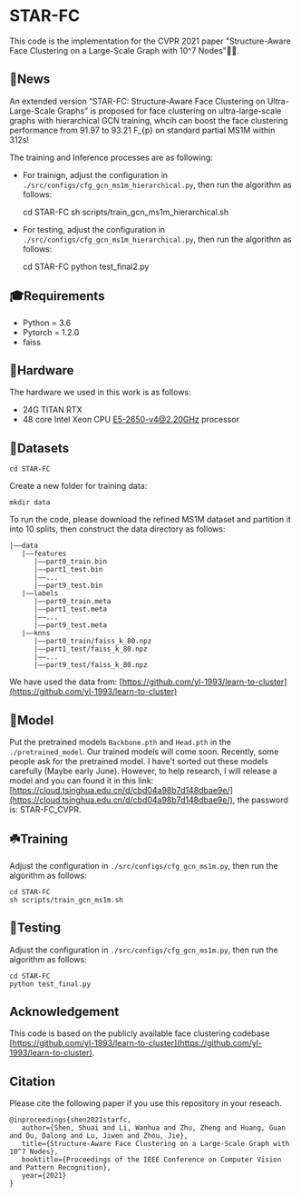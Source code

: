 # STAR-FC #
This code is the implementation for the CVPR 2021 paper "Structure-Aware Face Clustering on a Large-Scale Graph with 10^7 Nodes":star2::star2:. 

## :sunflower:News ##

An extended version “STAR-FC: Structure-Aware Face Clustering on Ultra-Large-Scale Graphs” is proposed for face clustering on ultra-large-scale graphs with hierarchical GCN training, whcih can boost the face clustering performance from 91.97 to 93.21 F_{p} on standard partial MS1M within 312s!

The training and Inference processes are as following:

 - For trainign, adjust the configuration in `./src/configs/cfg_gcn_ms1m_hierarchical.py`, then run the algorithm as follows:

    cd STAR-FC
    sh scripts/train_gcn_ms1m_hierarchical.sh

 - For testing, adjust the configuration in `./src/configs/cfg_gcn_ms1m_hierarchical.py`, then run the algorithm as follows:

    cd STAR-FC
    python test_final2.py

## :mortar_board:Requirements ##

 - Python = 3.6 
 - Pytorch = 1.2.0
 - faiss

## :fairy:Hardware ##

The hardware we used in this work is as follows:

- 24G TITAN RTX
- 48 core Intel Xeon CPU E5-2650-v4@2.20GHz processor

## :cake:Datasets ##

    cd STAR-FC

Create a new folder for training data:

    mkdir data

To run the code, please download the refined MS1M dataset and partition it into 10 splits, then construct the data directory as follows:

    |——data
       |——features
          |——part0_train.bin
          |——part1_test.bin
          |——...
          |——part9_test.bin
       |——labels
          |——part0_train.meta
          |——part1_test.meta
          |——...
          |——part9_test.meta
       |——knns
          |——part0_train/faiss_k_80.npz
          |——part1_test/faiss_k_80.npz
          |——...
          |——part9_test/faiss_k_80.npz
 We have used the data from: [https://github.com/yl-1993/learn-to-cluster](https://github.com/yl-1993/learn-to-cluster)

## :candy:Model ##

Put the pretrained models `Backbone.pth` and `Head.pth` in the `./pretrained_model`.
Our trained models will come soon. Recently, some people ask for the pretrained model. I have't sorted out these models carefully (Maybe early June). However, to help research, I will release a model and you can found it in this link: [https://cloud.tsinghua.edu.cn/d/cbd04a98b7d148dbae9e/](https://cloud.tsinghua.edu.cn/d/cbd04a98b7d148dbae9e/), the password is: STAR-FC_CVPR.

## :shamrock:Training ##

Adjust the configuration in `./src/configs/cfg_gcn_ms1m.py`, then run the algorithm as follows:

    cd STAR-FC
    sh scripts/train_gcn_ms1m.sh


## :cactus:Testing ##

Adjust the configuration in `./src/configs/cfg_gcn_ms1m.py`, then run the algorithm as follows:

    cd STAR-FC
    python test_final.py


## Acknowledgement ##
This code is based on the publicly available face clustering codebase [https://github.com/yl-1993/learn-to-cluster](https://github.com/yl-1993/learn-to-cluster).


## Citation ##
Please cite the following paper if you use this repository in your reseach.

```
@inproceedings{shen2021starfc,
   author={Shen, Shuai and Li, Wanhua and Zhu, Zheng and Huang, Guan and Du, Dalong and Lu, Jiwen and Zhou, Jie},
   title={Structure-Aware Face Clustering on a Large-Scale Graph with 10^7 Nodes},
   booktitle={Proceedings of the IEEE Conference on Computer Vision and Pattern Recognition},
   year={2021}
}
```
